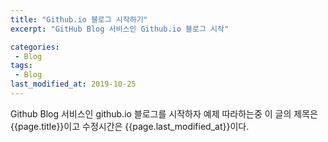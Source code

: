 ```yaml
---
title: "Github.io 블로그 시작하기"
excerpt: "GitHub Blog 서비스인 Github.io 블로그 시작"

categories:
 - Blog
tags:
 - Blog
last_modified_at: 2019-10-25
---
```


Github Blog 서비스인 github.io 블로그를 시작하자
예제 따라하는중
이 글의 제목은 {{page.title}}이고
수정시간은 {{page.last_modified_at}}이다.
